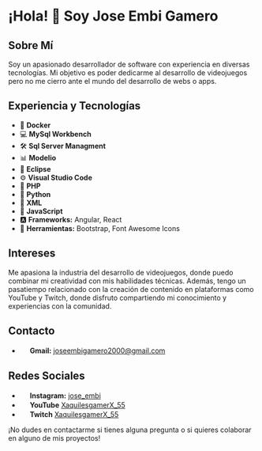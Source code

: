 # ¡Hola! 👋 Soy **Jose Embi Gamero**

## Sobre Mí
Soy un apasionado desarrollador de software con experiencia en diversas tecnologías. Mi objetivo es poder dedicarme al desarrollo de videojuegos pero no me cierro ante el mundo del desarrollo de webs o apps.

## Experiencia y Tecnologías
- 🐳 **Docker**
- 💻 **MySql Workbench**
- 🛠️ **Sql Server Managment**
- 📊 **Modelio**
- 🌌 **Eclipse**
- ⚙️ **Visual Studio Code**
- 💼 **PHP**
- 🐍 **Python**
- 📝 **XML**
- 🚀 **JavaScript**
- 🅰️ **Frameworks:** Angular, React
- 🔧 **Herramientas:** Bootstrap, Font Awesome Icons

## Intereses
Me apasiona la industria del desarrollo de videojuegos, donde puedo combinar mi creatividad con mis habilidades técnicas. Además, tengo un pasatiempo relacionado con la creación de contenido en plataformas como YouTube y Twitch, donde disfruto compartiendo mi conocimiento y experiencias con la comunidad.

## Contacto

- <a href="https://github.com/Joseembi/Joseembi/assets/132935256/ef6643fe-0296-41fa-9378-a789f8de2a0d"><img src="https://github.com/Joseembi/Joseembi/assets/132935256/ef6643fe-0296-41fa-9378-a789f8de2a0d" width="16"></a>
**Gmail:** joseembigamero2000@gmail.com

## Redes Sociales

- <a href="https://github.com/Joseembi/Joseembi/assets/132935256/7e0ec484-740f-4572-8659-e5863ee5b7f5"><img src="https://github.com/Joseembi/Joseembi/assets/132935256/7e0ec484-740f-4572-8659-e5863ee5b7f5" width="16"></a>
 **Instagram:** [jose_embi](https://www.instagram.com/jose_embi/)
- <a href="https://github.com/Joseembi/Joseembi/assets/132935256/1828a923-3d81-4de6-8b39-3d314bb0d3fa"><img src="https://github.com/Joseembi/Joseembi/assets/132935256/1828a923-3d81-4de6-8b39-3d314bb0d3fa" width="16"></a>
 **YouTube** [XaquilesgamerX_55](https://www.youtube.com/channel/UC4fiiiBoCFAd5ukUIVwdLdA)
- <a href="https://github.com/Joseembi/Joseembi/assets/132935256/45a2f7ea-1492-404d-8bea-4b04137e69d0"><img src="https://github.com/Joseembi/Joseembi/assets/132935256/45a2f7ea-1492-404d-8bea-4b04137e69d0" width="16"></a>
**Twitch** [XaquilesgamerX_55](https://www.twitch.tv/xaquilesgamerx_55)

¡No dudes en contactarme si tienes alguna pregunta o si quieres colaborar en alguno de mis proyectos!






